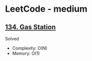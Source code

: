 # LeetCode - medium

## [134. Gas Station](https://leetcode.com/problems/gas-station)

Solved

* Complexity: O(N)
* Memory: O(1)
